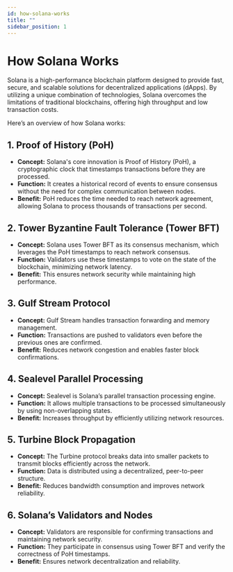 ```yaml
---
id: how-solana-works
title: ""
sidebar_position: 1
---
```



#  How Solana Works

Solana is a high-performance blockchain platform designed to provide fast, secure, and scalable solutions for decentralized applications (dApps). By utilizing a unique combination of technologies, Solana overcomes the limitations of traditional blockchains, offering high throughput and low transaction costs.

Here’s an overview of how Solana works:


## 1. Proof of History (PoH)
- **Concept:** Solana's core innovation is Proof of History (PoH), a cryptographic clock that timestamps transactions before they are processed.
- **Function:** It creates a historical record of events to ensure consensus without the need for complex communication between nodes.
- **Benefit:** PoH reduces the time needed to reach network agreement, allowing Solana to process thousands of transactions per second.



## 2. Tower Byzantine Fault Tolerance (Tower BFT)
- **Concept:** Solana uses Tower BFT as its consensus mechanism, which leverages the PoH timestamps to reach network consensus.
- **Function:** Validators use these timestamps to vote on the state of the blockchain, minimizing network latency.
- **Benefit:** This ensures network security while maintaining high performance.



## 3. Gulf Stream Protocol
- **Concept:** Gulf Stream handles transaction forwarding and memory management.
- **Function:** Transactions are pushed to validators even before the previous ones are confirmed.
- **Benefit:** Reduces network congestion and enables faster block confirmations.



## 4. Sealevel Parallel Processing
- **Concept:** Sealevel is Solana’s parallel transaction processing engine.
- **Function:** It allows multiple transactions to be processed simultaneously by using non-overlapping states.
- **Benefit:** Increases throughput by efficiently utilizing network resources.



## 5. Turbine Block Propagation
- **Concept:** The Turbine protocol breaks data into smaller packets to transmit blocks efficiently across the network.
- **Function:** Data is distributed using a decentralized, peer-to-peer structure.
- **Benefit:** Reduces bandwidth consumption and improves network reliability.



## 6. Solana’s Validators and Nodes
- **Concept:** Validators are responsible for confirming transactions and maintaining network security.
- **Function:** They participate in consensus using Tower BFT and verify the correctness of PoH timestamps.
- **Benefit:** Ensures network decentralization and reliability.
